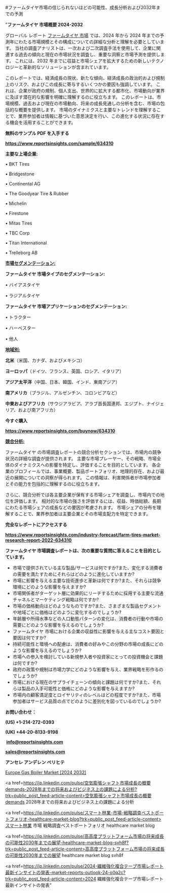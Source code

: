 #ファームタイヤ市場の信じられないほどの可能性、成長分析および2032年までの予測

"<strong>ファームタイヤ 市場概要 2024-2032</strong>

グローバル レポート <a href=https://www.reportsinsights.com/sample/634310>ファームタイヤ 市場</a> では、2024 年から 2024 年までの予測年にわたる市場規模とその構成についての詳細な分析と理解を必要としています。 当社の調査アナリストは、一次および二次調査手法を使用して、企業に関連する過去の傾向と現在の市場状況を調査し、重要な洞察と市場予測を提供します。 これには、2032 年までに収益と市場シェアを拡大​​するための新しいテクノロジーと革新的なソリューションが含まれています。

このレポートでは、経済成長の現状、新たな傾向、経済成長の政治的および規制上のリスク、およびこの成長に寄与するいくつかの要因も強調しています。 これは、企業が政府の規制、個人支出、世界的に拡大する都市化、市場動向が業界に及ぼす潜在的な影響を明確に理解するのに役立ちます。 このレポートは、市場規模、過去および現在の市場動向、将来の成長見通しの分析を含む、市場の包括的な概要を提供します。 市場のダイナミクスと主要なトレンドを理解することで、業界参加者は情報に基づいた意思決定を行い、この進化する状況に存在する機会を活用することができます。

<strong><b>無料のサンプル PDF を入手する</b></strong>

<a href=https://www.reportsinsights.com/sample/634310><strong><u>https://www.reportsinsights.com/sample/634310</u></strong></a>

<strong>主要な上場企業:</strong>

• BKT Tires

• Bridgestone

• Continental AG

• The Goodyear Tire & Rubber

• Michelin

• Firestone

• Mitas Tires

• TBC Corp

• Titan International

• Trelleborg AB

<strong><u>市場セグメンテーション</u></strong><strong><u>:</u></strong>

<strong>ファームタイヤ 市場タイプのセグメンテーション:</strong>

• バイアスタイヤ

• ラジアルタイヤ

<strong>ファームタイヤ 市場アプリケーションのセグメンテーション:</strong>

• トラクター

• ハーベスター

• 他人

<strong><u>地域別</u></strong><strong><u>:</u></strong>

<strong>北米</strong>（米国、カナダ、およびメキシコ）

<strong>ヨーロッパ</strong>（ドイツ、フランス、英国、ロシア、イタリア）

<strong>アジア太平洋</strong>（中国、日本、韓国、インド、東南アジア）

<strong>南アメリカ</strong>（ブラジル、アルゼンチン、コロンビアなど）

<strong>中東およびアフリカ</strong>（サウジアラビア、アラブ首長国連邦、エジプト、ナイジェリア、および南アフリカ）

<strong>今すぐ購入</strong>

<a href=https://www.reportsinsights.com/buynow/634310><strong><u>https://www.reportsinsights.com/buynow/634310</u></strong></a>

<strong><u>競合分析:</u></strong>

ファームタイヤ の市場調査レポートの競合分析セクションでは、市場内の競争状況の詳細な調査が提供されます。 主要な市場プレーヤー、その戦略、市場全体のダイナミクスへの影響を特定し、評価することを目的としています。 各企業のプロフィールでは、事業概要、製品ポートフォリオ、地理的存在、および最近の展開についての洞察が得られます。 この情報は、利害関係者が市場参加者とその能力を包括的に理解するのに役立ちます。

さらに、競合分析では各主要企業が保有する市場シェアを調査し、市場内での地位を評価します。 相対的な市場の強さを評価するには、収益、時価総額、長期にわたる市場シェアの成長などの要因が考慮されます。 市場シェアの分布を理解することで、業界参加者は主要企業とその市場支配力を特定できます。

<strong>完全なレポートにアクセスする</strong>

<a href=https://www.reportsinsights.com/industry-forecast/farm-tires-market-research-report-2022-634310><strong><u><b>https://www.reportsinsights.com/industry-forecast/farm-tires-market-research-report-2022-634310</b></u></strong></a>

<strong><b>ファームタイヤ 市場調査レポートは、次の重要な質問に答えることを目的としています。</b></strong>
<ul>
  <li>市場で提供されている主な製品/サービスは何ですか?また、変化する消費者の需要を満たすためにそれらはどのように進化していますか?</li>
  <li>市場に影響を与える主要な技術進歩と革新は何ですか?また、それらは競争環境にどのような影響を与えますか?</li>
  <li>市場関係者がターゲット層に効果的にリーチするために採用する主要な流通チャネルとマーケティング戦略は何ですか?</li>
  <li>市場の価格動向はどのようなものですか?また、さまざまな製品セグメントや地域ごとに価格はどのように変化するのでしょうか?</li>
  <li>年齢層や所得水準などの人口動態パターンの変化は、消費者の行動や市場の需要にどのような影響を与えるのでしょうか?</li>
  <li>ファームタイヤ 市場における企業の収益性に影響を与える主なコスト要因と要因は何ですか?</li>
  <li>持続可能性と環境への配慮は、消費者の好みやこの分野の市場の成長にどのような影響を与えるのでしょうか?</li>
  <li>市場への参入を検討している新規参入者や投資家にとっての投資機会と課題は何ですか?</li>
  <li>政府の政策や規制は市場力学にどのような影響を与え、業界戦略を形作るのでしょうか?</li>
  <li>市場における現在のサプライチェーンの傾向と課題は何ですか?また、それらは製品の入手可能性と価格にどのような影響を与えますか?</li>
  <li>市場内の顧客満足度とロイヤリティのレベルはどの程度ですか?また、市場参加者はサービス品質の点でどのように差別化を図っているのでしょうか?</li>
</ul>
<strong>お問い合わせ：</strong>

<strong>(US) +1-214-272-0393</strong>

<strong>(UK) +44-20-8133-9198</strong>

<strong> </strong><a href=info@reportsinsights.com><strong><u>info@reportsinsights.com</u></strong></a>

<a href=sales@reportsinsights.com><strong><u>sales@reportsinsights.com</u></strong></a>

<strong>アンセレ アンデレン ベリヒテ</strong>

<a href=https://www.linkedin.com/pulse/europe-gas-boiler-market-cagr-key-insights-covered-h3iaf/>Europe Gas Boiler Market [2024 2032]</a>

<a href=https://jp.linkedin.com/pulse/空気膨張シャフト市場成長の概要demands-2028年までの将来およびビジネス上の課題による分析?trk=public_post_feed-article-content>空気膨張シャフト市場成長の概要demands 2028年までの将来およびビジネス上の課題による分析</a>

<a href=https://jp.linkedin.com/pulse/スマート林業-市場-戦略調査ベストポートフォリオ-healthcare-market-blog?trk=public_post_feed-article-content>スマート林業 市場 戦略調査ベストポートフォリオ healthcare market blog</a>

<a href=https://jp.linkedin.com/pulse/高高度プラットフォーム市場の将来成長の可能性2030年までの展望-healthcare-market-blog-svh8f?trk=public_post_feed-article-content>高高度プラットフォーム市場の将来成長の可能性2030年までの展望 healthcare market blog svh8f</a>

<a href=https://jp.linkedin.com/pulse/2024-繊維強化複合テープ市場レポート最新インサイトの発表-market-reports-outlook-24-o0q2c?trk=public_post_feed-article-content>2024 繊維強化複合テープ市場レポート最新インサイトの発表</a>"
